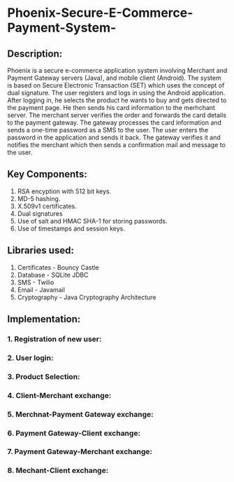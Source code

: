 # Phoenix-Secure-E-Commerce-Payment-System-
## Description:
Phoenix is a secure e-commerce application system involving Merchant and Payment Gateway servers (Java), and mobile client (Android).
The system is based on Secure Electronic Transaction (SET) which uses the concept of dual signature. The user registers and logs in using the Android application. After logging in, he selects the product he wants to buy and gets directed to the payment page. He then sends his card information to the merhchant server. The merchant server verifies the order and forwards the card details to the payment gateway. The gateway processes the card information and sends a one-time password as a SMS to the user. The user enters the password in the application and sends it back. The gateway verifies it and notifies the merchant which then sends a confirmation mail and message to the user.
## Key Components:
1. RSA encyption with 512 bit keys.
2. MD-5 hashing.
3. X.509v1 certificates.
4. Dual signatures
5. Use of salt and HMAC SHA-1 for storing passwords.
6. Use of timestamps and session keys.
## Libraries used:
1. Certificates - Bouncy Castle
2. Database - SQLite JDBC
3. SMS - Twilio
4. Email - Javamail
5. Cryptography - Java Cryptography Architecture
## Implementation:
### 1. Registration of new user:
### 2. User login:
### 3. Product Selection:
### 4. Client-Merchant exchange:
### 5. Merchnat-Payment Gateway exchange:
### 6. Payment Gateway-Client exchange:
### 7. Payment Gateway-Merchant exchange:
### 8. Mechant-Client exchange:
